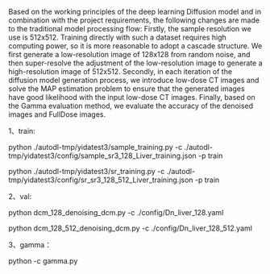 Based on the working principles of the deep learning Diffusion model and in combination with the project requirements, the following changes are made to the traditional model processing flow:
Firstly, the sample resolution we use is 512x512. Training directly with such a dataset requires high computing power, so it is more reasonable to adopt a cascade structure. We first generate a low-resolution image of 128x128 from random noise, and then super-resolve the adjustment of the low-resolution image to generate a high-resolution image of 512x512. Secondly, in each iteration of the diffusion model generation process, we introduce low-dose CT images and solve the MAP estimation problem to ensure that the generated images have good likelihood with the input low-dose CT images. Finally, based on the Gamma evaluation method, we evaluate the accuracy of the denoised images and FullDose images.




1、train:

 python ./autodl-tmp/yidatest3/sample_training.py -c ./autodl-tmp/yidatest3/config/sample_sr3_128_Liver_training.json -p train
 
 python ./autodl-tmp/yidatest3/sr_training.py -c ./autodl-tmp/yidatest3/config/sr_sr3_128_512_Liver_training.json -p train


2、val:

 python dcm_128_denoising_dcm.py -c ./config/Dn_liver_128.yaml        
 
 python dcm_128_512_denoising_dcm.py -c ./config/Dn_liver_128_512.yaml

 
3、gamma：

 python -c gamma.py
